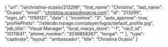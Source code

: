 {
    "url": "\/a\/christina-ocasio\/213299",
    "first_name": "Christina",
    "last_name": "Ocasio",
    "email": "christina.ocasio@macys.com",
    "id": "213299",
    "login_id": "1759121",
    "data": {
        "incentive": "3",
        "auto_approve": true,
        "profilePhoto": "\/\/sitecdn.tvpage.com\/player\/logos\/default_profile.jpg",
        "job_title": "Visual Manager",
        "local_macys_store": "-1",
        "racif_id": "10111641",
        "phone_number": "2036858267",
        "tongal": ""
    },
    "type": "captivate",
    "layout": "ambassador",
    "title": "Christina Ocasio"
}